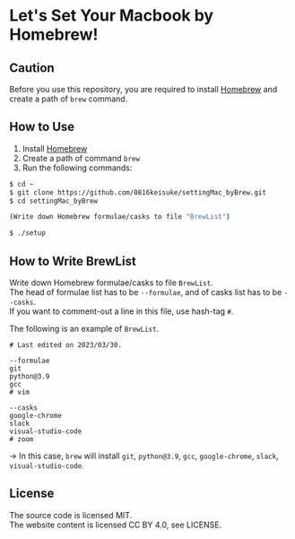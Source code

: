 # Let's Set Your Macbook by Homebrew!

## Caution

Before you use this repository, you are required to install [Homebrew](https://brew.sh) and create a path of `brew` command.  

## How to Use

1. Install [Homebrew](https://brew.sh)
2. Create a path of command `brew`
3. Run the following commands:

```bash
$ cd ~
$ git clone https://github.com/0816keisuke/settingMac_byBrew.git
$ cd settingMac_byBrew

(Write down Homebrew formulae/casks to file "BrewList")

$ ./setup
```

## How to Write BrewList

Write down Homebrew formulae/casks to file `BrewList`.  
The head of formulae list has to be `--formulae`, and of casks list has to be `--casks`.  
If you want to comment-out a line in this file, use hash-tag `#`.  
  
The following is an example of `BrewList`.  

```text
# Last edited on 2023/03/30.

--formulae
git
python@3.9
gcc
# vim

--casks
google-chrome
slack
visual-studio-code
# zoom
```

-> In this case, `brew` will install `git`, `python@3.9`, `gcc`, `google-chrome`, `slack`, `visual-studio-code`.

## License

The source code is licensed MIT.  
The website content is licensed CC BY 4.0, see LICENSE.

